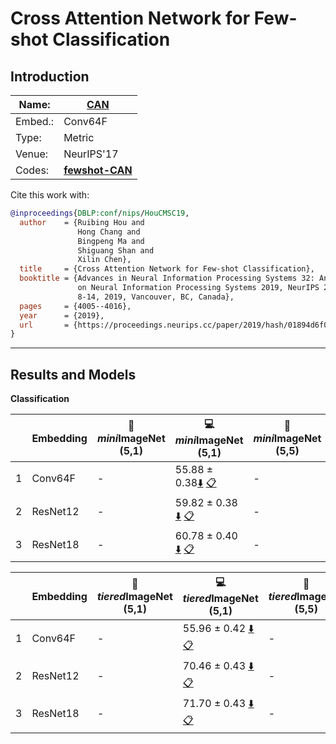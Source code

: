 # Cross Attention Network for Few-shot Classification
## Introduction
| Name:    | [CAN](https://arxiv.org/abs/1910.07677)  |
|----------|-------------------------------|
| Embed.:  | Conv64F |
| Type:    | Metric       |
| Venue:   | NeurIPS'17                      |
| Codes:   | [**fewshot-CAN**](https://github.com/blue-blue272/fewshot-CAN) |

Cite this work with:
```bibtex
@inproceedings{DBLP:conf/nips/HouCMSC19,
  author    = {Ruibing Hou and
               Hong Chang and
               Bingpeng Ma and
               Shiguang Shan and
               Xilin Chen},
  title     = {Cross Attention Network for Few-shot Classification},
  booktitle = {Advances in Neural Information Processing Systems 32: Annual Conference
               on Neural Information Processing Systems 2019, NeurIPS 2019, December
               8-14, 2019, Vancouver, BC, Canada},
  pages     = {4005--4016},
  year      = {2019},
  url       = {https://proceedings.neurips.cc/paper/2019/hash/01894d6f048493d2cacde3c579c315a3-Abstract.html}
}
```
---
## Results and Models

**Classification**

|   | Embedding | :book: *mini*ImageNet (5,1) | :computer: *mini*ImageNet (5,1) | :book:*mini*ImageNet (5,5) | :computer: *mini*ImageNet (5,5) | :memo: Comments  |
|---|-----------|--------------------|--------------------|--------------------|--------------------|---|
| 1 | Conv64F | - | 55.88 ± 0.38[:arrow_down:](https://drive.google.com/drive/folders/1witI_r60wLVoeoexmpYcmowencqXbUqx?usp=sharing) [:clipboard:](./CAN-miniImageNet--ravi-Conv64F-5-1-Table2.yaml) | - | 70.98 ± 0.30[:arrow_down:](https://drive.google.com/drive/folders/1WqQOqoLtWdXqCxaA1Eek5ZLPemsm5IIM?usp=sharing) [:clipboard:](./CAN-miniImageNet--ravi-Conv64F-5-5-Table2.yaml) | Table.2 |
| 2 | ResNet12 | - | 59.82 ± 0.38 [:arrow_down:](https://drive.google.com/drive/folders/1N7TPFrbJTT8Hk1npUwHyGlVzrNqKO0qf?usp=sharing) [:clipboard:](./CAN-miniImageNet--ravi-resnet12-5-1-Table2.yaml) | - | 76.54 ± 0.29 [:arrow_down:](https://drive.google.com/drive/folders/1IbF1a2HVbJs6uLvSwpX7m6X8XH1wJSc8?usp=sharing) [:clipboard:](./CAN-miniImageNet--ravi-resnet12-5-5-Table2.yaml) | Table.2 |
| 3 | ResNet18 | - | 60.78 ± 0.40 [:arrow_down:](https://drive.google.com/drive/folders/1HURosgYDniFbTOdl02Z9ZvrgpsxBEz1s?usp=sharing) [:clipboard:](./CAN-miniImageNet--ravi-resnet18-5-1-Table2.yaml) | - | 75.05 ± 0.29 [:arrow_down:](https://drive.google.com/drive/folders/1ydlya4qa_mNIcNfftogqfxEFfemfFUoS?usp=sharing) [:clipboard:](./CAN-miniImageNet--ravi-resnet18-5-5-Table2.yaml) | Table.2 (HW=11)|


|   | Embedding | :book: *tiered*ImageNet (5,1) | :computer: *tiered*ImageNet (5,1) | :book:*tiered*ImageNet (5,5) | :computer: *tiered*ImageNet (5,5) | :memo: Comments  |
|---|-----------|--------------------|--------------------|--------------------|--------------------|---|
| 1 | Conv64F | - | 55.96 ± 0.42 [:arrow_down:](https://drive.google.com/drive/folders/1zr1s6f1CnfXVbumQ2xmOHTHTKZZugADT?usp=sharing) [:clipboard:](./CAN-tiered_imagenet-Conv64F-5-1-Table2.yaml) | - | 70.52 ± 0.35 [:arrow_down:](https://drive.google.com/drive/folders/1wFzz0RkdTdFN9-mIIuAilKhPslX5gutM?usp=sharing) [:clipboard:](./CAN-tiered_imagenet-Conv64F-5-5-Table2.yaml) | Table.2 |
| 2 | ResNet12 | - | 70.46 ± 0.43 [:arrow_down:](https://drive.google.com/drive/folders/1GLQNF_uodtupwZm-EhhITF8Q9zoGB1uJ?usp=sharing) [:clipboard:](./CAN-tiered_imagenet-resnet12-5-1-Table2.yaml) | - | 84.50 ± 0.30 [:arrow_down:](https://drive.google.com/drive/folders/1YZQLeTQCoNtW_NxX1AINc-LIQt37UqGU?usp=sharing) [:clipboard:](./CAN-tiered_imagenet-resnet12-5-5-Table2.yaml) | Table.2 |
| 3 | ResNet18 | - | 71.70 ± 0.43 [:arrow_down:](https://drive.google.com/drive/folders/1mUoTy-VE1xZJXrrf2BUwwl00XB6A8RVn?usp=sharing) [:clipboard:](./CAN-tiered_imagenet-resnet18-5-1-Table2.yaml) | - | 84.61 ± 0.37 [:arrow_down:](https://drive.google.com/drive/folders/1tvz-ud2GL1c_RuIbwxEV4hp8zIokYJRA?usp=sharing) [:clipboard:](./CAN-tiered_imagenet-resnet18-5-5-Table2.yaml) | Table.2 (HW=11)|
